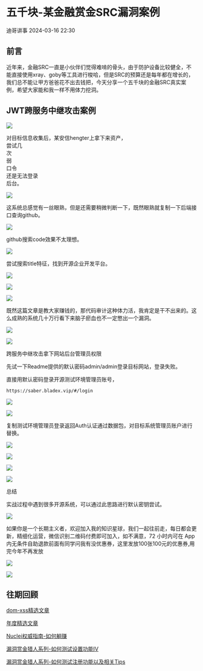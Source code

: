 #  五千块-某金融赏金SRC漏洞案例   
 迪哥讲事   2024-03-16 22:30  
  
## 前言  
  
  
近年来，金融SRC一直是小伙伴们觉得难啃的骨头，由于防护设备比较健全，不能直接使用xray、goby等工具进行梭哈，但是SRC的预算还是每年都在增长的，我们总不能让甲方爸爸花不出去钱把，今天分享一个五千块的金融SRC真实案例，希望大家能和我一样不用体力挖洞。  
  
## JWT跨服务中继攻击案例  
  
  
  
![](https://mmbiz.qpic.cn/mmbiz_png/byXNVsHKA4qgaus8zY6Dcjf4Gg8mUX77xvWlWdLfZr81ZBCgsHKfeWGKp5QmvdWU8vzzp8dcceaXB874wM0O6g/640?wx_fmt=png "")  
  
对目标信息收集后，某安信hengter上拿下来资产，  
尝试几  
次  
弱  
口令  
还是无法登录  
后台。  
  
![](https://mmbiz.qpic.cn/mmbiz_png/byXNVsHKA4qgaus8zY6Dcjf4Gg8mUX77eETvUAMQ6d3LXcj653RfdbqtIIP5pru5LCiaLu57qjOWjicewqCxibpicw/640?wx_fmt=png "")  
  
这系统总感觉有一丝眼熟，但是还需要稍微判断一下，既然眼熟就复制一下后端接口查询github。  
  
![](https://mmbiz.qpic.cn/mmbiz_png/byXNVsHKA4qgaus8zY6Dcjf4Gg8mUX77icptcic6xXvf9SMYcQDPbAtUsK87niaPlND3HwXSPj7uc9eLy4helTa7g/640?wx_fmt=png "")  
  
github搜索code效果不太理想。  
  
![](https://mmbiz.qpic.cn/mmbiz_png/byXNVsHKA4qgaus8zY6Dcjf4Gg8mUX77uNQndVtgWuq8EzhO93jcEk7IC9uEId4xQqvEDSkjKicd9qV6Nud3t5A/640?wx_fmt=png "")  
  
尝试搜索title特征，找到开源企业开发平台。  
  
![](https://mmbiz.qpic.cn/mmbiz_png/byXNVsHKA4qgaus8zY6Dcjf4Gg8mUX77GptUlNgHdA3NohdicwMADNh2XGiabqrQA5ES1nuvtn2yuaMrQjw2sqyQ/640?wx_fmt=png "")  
  
![](https://mmbiz.qpic.cn/mmbiz_png/byXNVsHKA4qgaus8zY6Dcjf4Gg8mUX77o8Ksn3P4e8XdibEtHP9PgmWxeMWAwslzxpxMvMdFicemlH5ov8VWqKCw/640?wx_fmt=png "")  
  
![](https://mmbiz.qpic.cn/mmbiz_png/byXNVsHKA4qgaus8zY6Dcjf4Gg8mUX7786t8WtqIAIjXFQkXlyocDxP16NF9Pf8xIJdbesBBd9nonWfyxv44FA/640?wx_fmt=png "")  
  
既然这篇文章是教大家赚钱的，那代码审计这种体力活，我肯定是干不出来的。这么成熟的系统几十万行看下来脑子瘀血也不一定憋出一个漏洞。  
  
![](https://mmbiz.qpic.cn/mmbiz_png/byXNVsHKA4qgaus8zY6Dcjf4Gg8mUX77yt9DkWAWEZXPKtpot9nH6xsMco9ZNb3rrBjVLvvWOj2ibOdrWibLiaH0A/640?wx_fmt=png "")  
  
![](https://mmbiz.qpic.cn/mmbiz_png/W9sKSsP9X9G0iba5gLc15pjDIKjHZb3HnqkBVhbEMOia2LLD1icycAUozM8OoCfQbQkkqVY5scHChY2fkHial6ERoA/640?wx_fmt=png "")  
  
跨服务中继攻击拿下网站后台管理员权限  
  
先试一下Readme提供的默认密码admin/admin登录目标网站，登录失败。  
  
直接用默认密码登录开源测试环境管理员账号，  
```
https://saber.bladex.vip/#/login
```  
  
![](https://mmbiz.qpic.cn/mmbiz_png/byXNVsHKA4qgaus8zY6Dcjf4Gg8mUX77uOWMWW3rQrZS8LTgthLBchCSibUTIpziaKQicgueOeva613fjQKmdFtkg/640?wx_fmt=png "")  
  
![](https://mmbiz.qpic.cn/mmbiz_png/byXNVsHKA4qgaus8zY6Dcjf4Gg8mUX77hpQzW35jzQndeXKsTn2umcw885Rx4sicn7aGv8tGhvKl6qwcZHwsGHQ/640?wx_fmt=png "")  
  
复制测试环境管理员登录返回Auth认证通过数据包，对目标系统管理员账户进行替换。  
  
![](https://mmbiz.qpic.cn/mmbiz_png/byXNVsHKA4qgaus8zY6Dcjf4Gg8mUX77mz03ALopLamxxfCmbG1MWxssWlKEUeHgYHujVq9ttT9ibnXFYGfsic7w/640?wx_fmt=png "")  
  
![](https://mmbiz.qpic.cn/mmbiz_png/byXNVsHKA4qgaus8zY6Dcjf4Gg8mUX77J9Vkqqk1Qx6icDibWXVp2tgNXrAsqkGkwhtTyicxt4hnic4teErERWm91w/640?wx_fmt=png "")  
  
![](https://mmbiz.qpic.cn/mmbiz_png/byXNVsHKA4qgaus8zY6Dcjf4Gg8mUX77KuXibwDza6jjyS5ZVVTP6vg8WEJG6lNmibs5VJG2EfUeAOPV1QEU9zNg/640?wx_fmt=png "")  
  
![](https://mmbiz.qpic.cn/mmbiz_png/W9sKSsP9X9G0iba5gLc15pjDIKjHZb3HnqkBVhbEMOia2LLD1icycAUozM8OoCfQbQkkqVY5scHChY2fkHial6ERoA/640?wx_fmt=png "")  
  
总结  
  
实战过程中遇到很多开源系统，可以通过此思路进行默认密钥尝试。  
  
![](https://mmbiz.qpic.cn/mmbiz_png/byXNVsHKA4qgaus8zY6Dcjf4Gg8mUX77Ow2hDEuKXJPo0HApy36hzmic3DDThX00ckTibziciaufrtUq9LjmOkDbNw/640?wx_fmt=png "")  
  
  
如果你是一个长期主义者，欢迎加入我的知识星球，我们一起往前走，每日都会更新，精细化运营，微信识别二维码付费即可加入，如不满意，72 小时内可在 App 内无条件自助退款前面有同学问我有没优惠券，这里发放100张100元的优惠券,用完今年不再发放  
  
  
![](https://mmbiz.qpic.cn/mmbiz_png/YmmVSe19Qj7N5nMaJbtnMPVw96ZcVbWfp6SGDicUaGZyrWOM67xP8Ot3ftyqOybMqbj1005WvMNbDJO0hOWkCaQ/640?wx_fmt=png&from=appmsg "")  
  
![](https://mmbiz.qpic.cn/mmbiz_png/YmmVSe19Qj5jYW8icFkojHqg2WTWTjAnvcuF7qGrj3JLz1VgSFDDMOx0DbKjsia5ibMpeISsibYJ0ib1d2glMk2hySA/640?wx_fmt=png&wxfrom=5&wx_lazy=1&wx_co=1 "")  
## 往期回顾  
  
  
[](http://mp.weixin.qq.com/s?__biz=MzIzMTIzNTM0MA==&mid=2247486912&idx=1&sn=8704ce12dedf32923c6af49f1b139470&chksm=e8a607a3dfd18eb5abc302a40da024dbd6ada779267e31c20a0fe7bbc75a5947f19ba43db9c7&scene=21#wechat_redirect)  
  
[dom-xss精选文章](http://mp.weixin.qq.com/s?__biz=MzIzMTIzNTM0MA==&mid=2247488819&idx=1&sn=5141f88f3e70b9c97e63a4b68689bf6e&chksm=e8a61f50dfd1964692f93412f122087ac160b743b4532ee0c1e42a83039de62825ebbd066a1e&scene=21#wechat_redirect)  
  
  
[年度精选文章](http://mp.weixin.qq.com/s?__biz=MzIzMTIzNTM0MA==&mid=2247487187&idx=1&sn=622438ee6492e4c639ebd8500384ab2f&chksm=e8a604b0dfd18da6c459b4705abd520cc2259a607dd9306915d845c1965224cc117207fc6236&scene=21#wechat_redirect)  
[](http://mp.weixin.qq.com/s?__biz=MzIzMTIzNTM0MA==&mid=2247487187&idx=1&sn=622438ee6492e4c639ebd8500384ab2f&chksm=e8a604b0dfd18da6c459b4705abd520cc2259a607dd9306915d845c1965224cc117207fc6236&scene=21#wechat_redirect)  
  
  
[Nuclei权威指南-如何躺赚](http://mp.weixin.qq.com/s?__biz=MzIzMTIzNTM0MA==&mid=2247487122&idx=1&sn=32459310408d126aa43240673b8b0846&chksm=e8a604f1dfd18de737769dd512ad4063a3da328117b8a98c4ca9bc5b48af4dcfa397c667f4e3&scene=21#wechat_redirect)  
  
  
[漏洞赏金猎人系列-如何测试设置功能IV](http://mp.weixin.qq.com/s?__biz=MzIzMTIzNTM0MA==&mid=2247486973&idx=1&sn=6ec419db11ff93d30aa2fbc04d8dbab6&chksm=e8a6079edfd18e88f6236e237837ee0d1101489d52f2abb28532162e2937ec4612f1be52a88f&scene=21#wechat_redirect)  
  
  
[漏洞赏金猎人系列-如何测试注册功能以及相关Tips](http://mp.weixin.qq.com/s?__biz=MzIzMTIzNTM0MA==&mid=2247486764&idx=1&sn=9f78d4c937675d76fb94de20effdeb78&chksm=e8a6074fdfd18e59126990bc3fcae300cdac492b374ad3962926092aa0074c3ee0945a31aa8a&scene=21#wechat_redirect)  
[](http://mp.weixin.qq.com/s?__biz=MzIzMTIzNTM0MA==&mid=2247486764&idx=1&sn=9f78d4c937675d76fb94de20effdeb78&chksm=e8a6074fdfd18e59126990bc3fcae300cdac492b374ad3962926092aa0074c3ee0945a31aa8a&scene=21#wechat_redirect)  
  
  
